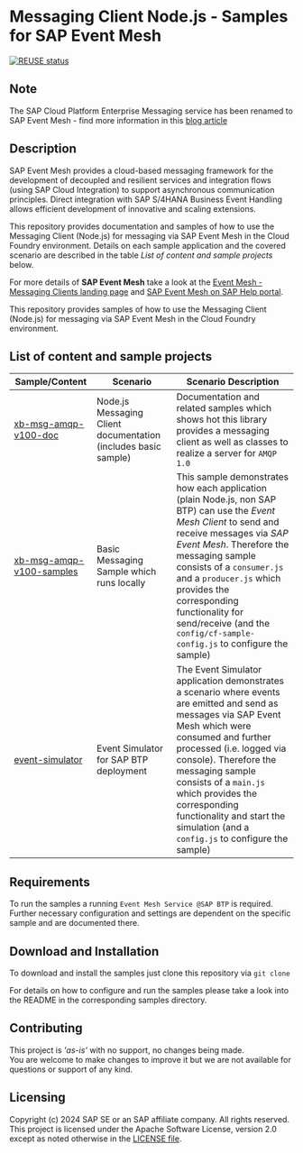# Messaging Client Node.js - Samples for SAP Event Mesh
[![REUSE status](https://api.reuse.software/badge/github.com/SAP-samples/event-mesh-client-nodejs-samples)](https://api.reuse.software/info/github.com/SAP-samples/event-mesh-client-nodejs-samples)

## Note
The SAP Cloud Platform Enterprise Messaging service has been renamed to SAP Event Mesh - find more information in this [blog article](https://blogs.sap.com/2021/02/22/please-welcome-sap-event-mesh-new-name-for-sap-cloud-platform-enterprise-messaging)

## Description
SAP Event Mesh provides a cloud-based messaging framework for the development of decoupled and resilient services and integration flows (using SAP Cloud Integration) to support asynchronous communication principles.
Direct integration with SAP S/4HANA Business Event Handling allows efficient development of innovative and scaling extensions.

This repository provides documentation and samples of how to use the Messaging Client (Node.js) for messaging via SAP Event Mesh in the Cloud Foundry environment. Details on each sample application and the covered scenario are described in the table _List of content and sample projects_ below.

For more details of **SAP Event Mesh** take a look at the [Event Mesh - Messaging Clients landing page](https://www.npmjs.com/package/@sap/xb-msg-amqp-v100) and [SAP Event Mesh on SAP Help portal](https://help.sap.com/viewer/product/SAP_ENTERPRISE_MESSAGING/Cloud/en-US).

This repository provides samples of how to use the Messaging Client (Node.js) for messaging via SAP Event Mesh in the Cloud Foundry environment.

## List of content and sample projects

|Sample/Content|Scenario|Scenario Description|
|---|---|---|
|[xb-msg-amqp-v100-doc](xb-msg-amqp-v100-doc)|Node.js Messaging Client documentation (includes basic sample)|Documentation and related samples which shows hot this library provides a messaging client as well as classes to realize a server for `AMQP 1.0`|
|[xb-msg-amqp-v100-samples](xb-msg-amqp-v100-samples)|Basic Messaging Sample which runs locally|This sample demonstrates how each application (plain Node.js, non SAP BTP) can use the _Event Mesh Client_ to send and receive messages via _SAP Event Mesh_. Therefore the messaging sample consists of a `consumer.js` and a `producer.js` which provides the corresponding functionality for send/receive (and the `config/cf-sample-config.js` to configure the sample)|
|[event-simulator](event-simulator)|Event Simulator for SAP BTP deployment|The Event Simulator application demonstrates a scenario where events are emitted and send as messages via SAP Event Mesh which were consumed and further processed (i.e. logged via console). Therefore the messaging sample consists of a `main.js` which provides the corresponding functionality and start the simulation (and a `config.js` to configure the sample)|

## Requirements
To run the samples a running `Event Mesh Service @SAP BTP` is required.  
Further necessary configuration and settings are dependent on the specific sample and are documented there.

## Download and Installation
To download and install the samples just clone this repository via `git clone`

For details on how to configure and run the samples please take a look into the README in the corresponding samples directory.


## Contributing
This project is _'as-is'_ with no support, no changes being made.  
You are welcome to make changes to improve it but we are not available for questions or support of any kind.

## Licensing
Copyright (c) 2024 SAP SE or an SAP affiliate company. All rights reserved.  
This project is licensed under the Apache Software License, version 2.0 except as noted otherwise in the [LICENSE file](./LICENSES/Apache-2.0.txt).
